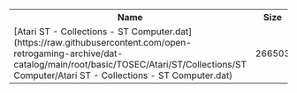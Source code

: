 <table>
<tr><th>Name</th><th>Size</th></tr>
<tr><td>
[Atari ST - Collections - ST Computer.dat](https://raw.githubusercontent.com/open-retrogaming-archive/dat-catalog/main/root/basic/TOSEC/Atari/ST/Collections/ST Computer/Atari ST - Collections - ST Computer.dat)
</td><td>266503</td></tr>
</table>
